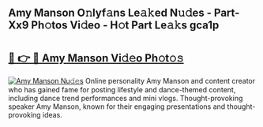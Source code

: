 ## Amy Manson O𝚗lyf𝚊ns Le𝚊𝚔ed N𝚞𝚍es - Part-Xx9 Ph𝚘tos Vi𝚍eo - H𝚘t Part Le𝚊𝚔s gca1p

# <h2><a href="http://hf3s8c.feru.top/?c=Amy+Manson">🔗 👉 🔴 Amy Manson Vi𝚍𝚎o Ph𝚘t𝚘𝚜</a></h2>

[![Amy Manson Nu𝚍𝚎s](https://i.imgur.com/0TWrTi3.gif)](http://hf3s8c.feru.top/?c=Amy+Manson)
Online personality Amy Manson and content creator who has gained fame for posting lifestyle and dance-themed content, including dance trend performances and mini vlogs. Thought-provoking speaker Amy Manson, known for their engaging presentations and thought-provoking ideas. 
